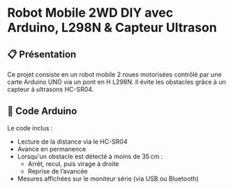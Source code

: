 # Robot Mobile 2WD DIY avec Arduino, L298N & Capteur Ultrason

## 📋 Présentation
Ce projet consiste en un robot mobile 2 roues motorisées contrôlé par une carte Arduino UNO via un pont en H L298N. Il évite les obstacles grâce à un capteur à ultrasons HC-SR04.

## 💾 Code Arduino

Le code inclus :  
- Lecture de la distance via le HC-SR04  
- Avance en permanence  
- Lorsqu'un obstacle est détecté à moins de 35 cm :
  - Arrêt, recul, puis virage à droite  
  - Reprise de l’avancée  
- Mesures affichées sur le moniteur série (via USB ou Bluetooth)
